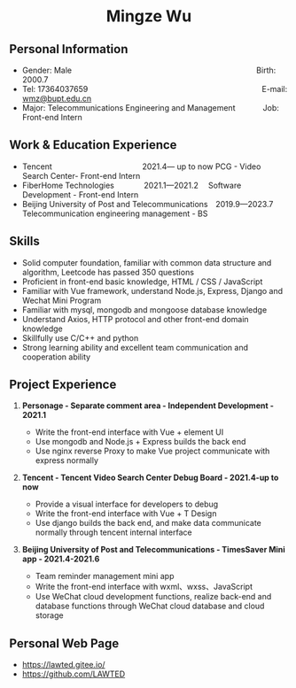 <center>
    <h1>Mingze Wu</h1>
  </center>

  ## Personal Information 

  * Gender: Male&emsp;&emsp;&emsp;&emsp;&emsp;&emsp;&emsp;&emsp;&emsp;&emsp;&emsp;&emsp;&ensp;&emsp;&emsp; &emsp; &emsp; &emsp; &emsp; &emsp; &emsp;  &ensp;     Birth: 2000.7  
  * Tel: 17364037659 &emsp;&emsp;&emsp;&emsp;&emsp;&emsp;&ensp;&emsp;&emsp; &emsp; &emsp; &emsp; &emsp; &emsp; &emsp; &emsp; &emsp; &emsp;&ensp;   &ensp;  E-mail: wmz@bupt.edu.cn
  * Major: Telecommunications Engineering and Management &emsp;&emsp;&emsp; Job: Front-end Intern

  ## Work & Education Experience

  * Tencent&emsp;&emsp;&emsp;&emsp;&emsp;&emsp;&ensp;&emsp; &emsp; &emsp; &emsp; 2021.4— up to now  PCG - Video Search Center- Front-end Intern       
  * FiberHome Technologies&emsp; &emsp; &emsp;  2021.1—2021.2&emsp;     Software Development - Front-end Intern  
  * Beijing University of Post and Telecommunications&emsp;2019.9—2023.7&emsp; Telecommunication engineering management - BS

  ## Skills

  * Solid computer foundation, familiar with common data structure and algorithm, Leetcode has passed 350 questions
  * Proficient in front-end basic knowledge, HTML / CSS / JavaScript
  * Familiar with Vue framework, understand Node.js, Express, Django and Wechat Mini Program
  * Familiar with mysql, mongodb and mongoose database knowledge
  * Understand Axios, HTTP protocol and other front-end domain knowledge
  * Skillfully use C/C++ and python
  * Strong learning ability and excellent team communication and cooperation ability

  ## Project Experience

  1. **Personage - Separate comment area - Independent Development - 2021.1**
     * Write the front-end interface with Vue + element UI
     * Use mongodb and Node.js + Express builds the back end
     * Use nginx reverse Proxy to make Vue project communicate with express normally

  2. **Tencent - Tencent Video Search Center Debug Board - 2021.4-up to now**
     * Provide a visual interface for developers to debug
     * Write the front-end interface with Vue + T Design
     * Use django builds the back end, and make data communicate normally through tencent internal interface

  3. **Beijing University of Post and Telecommunications - TimesSaver Mini app - 2021.4-2021.6**
     * Team reminder management mini app
     * Write the front-end interface with wxml、wxss、JavaScript
     * Use WeChat cloud development functions, realize back-end and database functions through WeChat cloud database and cloud storage

  ## Personal Web Page 

  * https://lawted.gitee.io/
  * https://github.com/LAWTED
